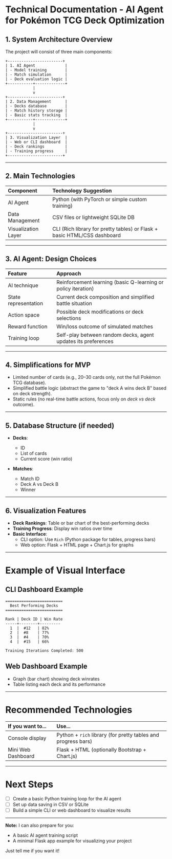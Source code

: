 # Technical Documentation - AI Agent for Pokémon TCG Deck Optimization

## 1. System Architecture Overview

The project will consist of three main components:

```plaintext
+------------------------+
| 1. AI Agent             |
| - Model training        |
| - Match simulation      |
| - Deck evaluation logic |
+-----------+-------------+
            |
            v
+------------------------+
| 2. Data Management      |
| - Decks database        |
| - Match history storage |
| - Basic stats tracking  |
+-----------+-------------+
            |
            v
+------------------------+
| 3. Visualization Layer  |
| - Web or CLI dashboard  |
| - Deck rankings         |
| - Training progress     |
+------------------------+
```

---

## 2. Main Technologies

| Component             | Technology Suggestion          |
|:--------------------- |:------------------------------ |
| AI Agent              | Python (with PyTorch or simple custom training) |
| Data Management       | CSV files or lightweight SQLite DB |
| Visualization Layer   | CLI (Rich library for pretty tables) or Flask + basic HTML/CSS dashboard |

---

## 3. AI Agent: Design Choices

| Feature                    | Approach                          |
|:--------------------------- |:--------------------------------- |
| AI technique                | Reinforcement learning (basic Q-learning or policy iteration) |
| State representation        | Current deck composition and simplified battle situation |
| Action space                | Possible deck modifications or deck selections |
| Reward function             | Win/loss outcome of simulated matches |
| Training loop               | Self-play between random decks, agent updates its preferences |

---

## 4. Simplifications for MVP

- Limited number of cards (e.g., 20–30 cards only, not the full Pokémon TCG database).
- Simplified battle logic (abstract the game to "deck A wins deck B" based on deck strength).
- Static rules (no real-time battle actions, focus only on *deck vs deck* outcome).

---

## 5. Database Structure (if needed)

- **Decks**:
    - ID
    - List of cards
    - Current score (win ratio)

- **Matches**:
    - Match ID
    - Deck A vs Deck B
    - Winner

---

## 6. Visualization Features

- **Deck Rankings**: Table or bar chart of the best-performing decks
- **Training Progress**: Display win ratios over time
- **Basic Interface**:
    - CLI option: Use `Rich` (Python package for tables, progress bars)
    - Web option: Flask + HTML page + Chart.js for graphs

---

# Example of Visual Interface

## CLI Dashboard Example

```plaintext
=========================
  Best Performing Decks
=========================

Rank | Deck ID | Win Rate
-----+--------+---------
  1  |  #12   | 82%
  2  |  #8    | 77%
  3  |  #4    | 70%
  4  |  #15   | 66%

Training Iterations Completed: 500
```

## Web Dashboard Example

- Graph (bar chart) showing deck winrates
- Table listing each deck and its performance

---

# Recommended Technologies

| If you want to...         | Use...                                  |
|:----------------------|:-------------------------------------------|
| Console display       | Python + `rich` library (for pretty tables and progress bars) |
| Mini Web Dashboard     | Flask + HTML (optionally Bootstrap + Chart.js) |

---

# Next Steps

- [ ] Create a basic Python training loop for the AI agent
- [ ] Set up data saving in CSV or SQLite
- [ ] Build a simple CLI or web dashboard to visualize results

---

**Note:** I can also prepare for you:
- A basic AI agent training script
- A minimal Flask app example for visualizing your project

Just tell me if you want it!

